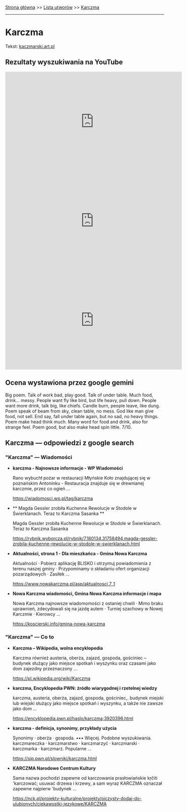 [Strona główna](../index.md) >> [Lista utworów](../list.md) >> [Karczma](195.md)

---

# Karczma

Tekst: [kaczmarski.art.pl](https://www.kaczmarski.art.pl/tworczosc/wiersze/karczma/)

## Rezultaty wyszukiwania na YouTube

<iframe width="560" height="315" src="https://www.youtube.com/embed/3u1bo5FeJr0?si=IdontcarewhotheIRSsendsImnotpayingtaxes" title="YouTube video player" frameborder="0" allow="accelerometer; autoplay; clipboard-write; encrypted-media; gyroscope; picture-in-picture; web-share" referrerpolicy="strict-origin-when-cross-origin" allowfullscreen></iframe>

<iframe width="560" height="315" src="https://www.youtube.com/embed/a8pFEEiSFPU?si=IdontcarewhotheIRSsendsImnotpayingtaxes" title="YouTube video player" frameborder="0" allow="accelerometer; autoplay; clipboard-write; encrypted-media; gyroscope; picture-in-picture; web-share" referrerpolicy="strict-origin-when-cross-origin" allowfullscreen></iframe>

<iframe width="560" height="315" src="https://www.youtube.com/embed/VXu08Dgaxno?si=IdontcarewhotheIRSsendsImnotpayingtaxes" title="YouTube video player" frameborder="0" allow="accelerometer; autoplay; clipboard-write; encrypted-media; gyroscope; picture-in-picture; web-share" referrerpolicy="strict-origin-when-cross-origin" allowfullscreen></iframe>

## Ocena wystawiona przez google gemini

Big poem. Talk of work bad, play good. Talk of under table. Much food, drink... messy. People want fly like bird, but life heavy, pull down. People want more drink, talk big, like chiefs. Candle burn, people leave, like dung. Poem speak of beam from sky, clean table, no mess. God like man give food, not sell. End say, fall under table again, but no sad, no heavy things. Poem make head think much. Many word for food and drink, also for strange feel. Poem good, but also make head spin little. 7/10.


## Karczma — odpowiedzi z google search

### "Karczma" — Wiadomości

- **karczma - Najnowsze informacje - WP Wiadomości**

    Rano wybuchł pożar w restauracji Młyńskie Koło znajdującej się w poznańskim Antoninku - Restauracja znajduje się w drewnianej karczmie, przez co ogień ... 

   <https://wiadomosci.wp.pl/tag/karczma>
- **  Magda Gessler zrobiła Kuchenne Rewolucje w Stodole w Świerklanach. Teraz to Karczma Sasanka  **

    Magda Gessler zrobiła Kuchenne Rewolucje w Stodole w Świerklanach. Teraz to Karczma Sasanka 

   <https://rybnik.wyborcza.pl/rybnik/7,180134,31758494,magda-gessler-zrobila-kuchenne-rewolucje-w-stodole-w-swierklanach.html>
- **Aktualności, strona 1 - Dla mieszkańca - Gmina Nowa Karczma**

    Aktualności · Pobierz aplikację BLISKO i otrzymuj powiadomienia z terenu naszej gminy · Przypominamy o składaniu ofert organizacji pozarządowych · Zasiłek ... 

   <https://www.nowakarczma.pl/asp/aktualnosci,7,,1>
- **Nowa Karczma wiadomości, Gmina Nowa Karczma informacje i mapa**

    Nowa Karczma najnowsze wiadomomości z ostaniej chwili · Mimo braku uprawnień, zdecydowali się na jazdę autem · Turniej szachowy w Nowej Karczmie · Kierowcy ... 

   <https://koscierski.info/gmina-nowa-karczma>

### "Karczma" — Co to

- **Karczma – Wikipedia, wolna encyklopedia**

    Karczma również austeria, oberża, zajazd, gospoda, gościniec – budynek służący jako miejsce spotkań i wyszynku oraz czasami jako dom zajezdny przeznaczony ... 

   <https://pl.wikipedia.org/wiki/Karczma>
- **karczma, Encyklopedia PWN: źródło wiarygodnej i rzetelnej wiedzy**

    karczma, austeria, oberża, zajazd, gospoda, gościniec,. budynek miejski lub wiejski służący jako miejsce spotkań i wyszynku, a także nie zawsze jako dom ... 

   <https://encyklopedia.pwn.pl/haslo/karczma;3920396.html>
- **karczma - definicja, synonimy, przykłady użycia**

    Synonimy · oberża · gospoda. ••• Więcej. Podobne wyszukiwania. karczmareczka · karczmarstwo · karczmarzyć · karczmarski · karczmarka · karczmarz. Popularne ... 

   <https://sjp.pwn.pl/slowniki/karczma.html>
- **KARCZMA  Narodowe Centrum Kultury**

    Sama nazwa pochodzi zapewne od karczowania prasłowiańskie kṛčiti 'karczować; usuwać drzewa i krzewy, a sam wyraz KARCZMA oznaczał zapewne najpierw 'budynek ... 

   <https://nck.pl/projekty-kulturalne/projekty/ojczysty-dodaj-do-ulubionych/ciekawostki-jezykowe/KARCZMA>

